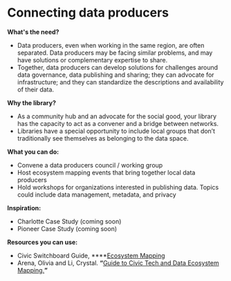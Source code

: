 # Connecting data producers

**What's the need?**

* Data producers, even when working in the same region, are often separated. Data producers may be facing similar problems, and may have solutions or complementary expertise to share.
* Together, data producers can develop solutions for challenges around data governance, data publishing and sharing; they can advocate for infrastructure; and they can standardize the descriptions and availability of their data.

**Why the library?**  

* As a community hub and an advocate for the social good, your library has the capacity to act as a convener and a bridge between networks. 
* Libraries have a special opportunity to include local groups that don’t traditionally see themselves as belonging to the data space.   

**What you can do:**

* Convene a data producers council / working group
* Host ecosystem mapping events that bring together local data producers 
* Hold workshops for organizations interested in publishing data. Topics could include data management, metadata, and privacy 

**Inspiration:**

* Charlotte Case Study \(coming soon\)
* Pioneer Case Study \(coming soon\)

**Resources you can use:**

* Civic Switchboard Guide, ****[Ecosystem Mapping](https://civic-switchboard.gitbook.io/guide/understanding/mapping-your-ecosystem)
* Arena, Olivia and Li, Crystal. **“**[Guide to Civic Tech and Data Ecosystem Mapping.](https://drive.google.com/drive/u/0/folders/1ASo7txzEKKnQeSUBwP3-RlwUtJ-HCV0U)**”**

